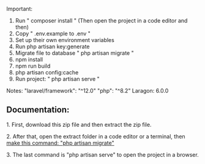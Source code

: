 Important: 
1. Run " composer install " (Then open the project in a code editor and then)
2. Copy " .env.example to .env "
3. Set up their own environment variables
4. Run php artisan key:generate
5. Migrate file to database " php artisan migrate "
6. npm install
7. npm run build
8. php artisan config:cache
9. Run project: " php artisan serve "
   

Notes:
"laravel/framework": "^12.0"
"php": "^8.2"
Laragon: 6.0.0

<h2>Documentation:</h2>
<p>1. First, download this zip file and then extract the zip file.</p>
<p>2. After that, open the extract folder in a code editor or a terminal, then <u>make this command: "php artisan migrate"</u></p>
<p>3. The last command is "php artisan serve" to open the project in a browser.</p>
